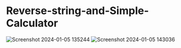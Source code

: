 # Reverse-string-and-Simple-Calculator
![Screenshot 2024-01-05 135244](https://github.com/Pragyac9/Reverse-string-and-Simple-Calculator/assets/136442660/0170ab6d-307d-4051-8272-62cec9969d7e)
![Screenshot 2024-01-05 143036](https://github.com/Pragyac9/Reverse-string-and-Simple-Calculator/assets/136442660/eb16f9f3-109f-413c-8b75-84dbd02a4b30)

